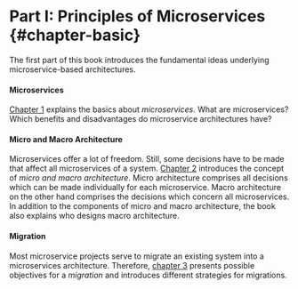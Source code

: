 # Part I: Principles of Microservices {#chapter-basic}

The first part of this book introduces the fundamental ideas underlying microservice-based architectures.

#### Microservices

[Chapter 1](#chapter-microservices) explains the basics about *microservices*. What are microservices? Which benefits and disadvantages do microservice architectures have?

#### Micro and Macro Architecture

Microservices offer a lot of freedom. Still, some decisions have to be made that affect all microservices of a system. [Chapter 2](#chapter-mikro-makro) introduces the concept of *micro and macro architecture*. Micro architecture comprises all decisions which can be made individually for each microservice. Macro architecture on the other hand comprises the decisions which concern all microservices. In addition to the components of micro and macro architecture, the book also explains who designs macro architecture.

#### Migration

Most microservice projects serve to migrate an existing system into a
microservices architecture. Therefore, [chapter 3](#chapter-migration)
presents possible objectives for a *migration* and introduces
different strategies for migrations.

